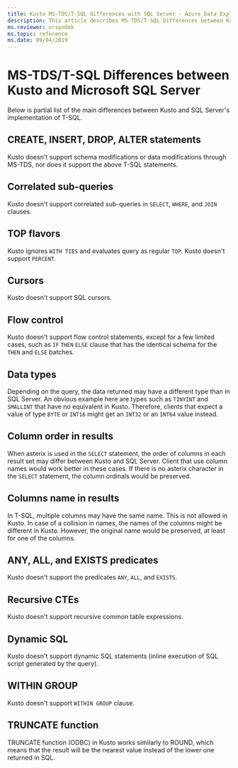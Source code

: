 ```yaml
---
title: Kusto MS-TDS/T-SQL differences with SQL Server - Azure Data Explorer
description: This article describes MS-TDS/T-SQL Differences between Kusto and Microsoft SQL Server in Azure Data Explorer.
ms.reviewer: orspodek
ms.topic: reference
ms.date: 09/04/2019
---
```

# MS-TDS/T-SQL Differences between Kusto and Microsoft SQL Server

Below is partial list of the main differences between Kusto and SQL Server's implementation of T-SQL.

## CREATE, INSERT, DROP, ALTER statements

Kusto doesn't support schema modifications or data modifications through MS-TDS,
nor does it support the above T-SQL statements.

## Correlated sub-queries

Kusto doesn't support correlated sub-queries in `SELECT`, `WHERE`, and `JOIN` clauses.

## TOP flavors

Kusto ignores `WITH TIES` and evaluates query as regular `TOP`.
Kusto doesn't support `PERCENT`.

## Cursors

Kusto doesn't support SQL cursors.

## Flow control

Kusto doesn't support flow control statements, except for a few limited cases,
such as `IF` `THEN` `ELSE` clause that has the identical schema for the `THEN`
and `ELSE` batches.

## Data types

Depending on the query, the data returned may have a different type than in SQL Server.
An obvious example here are types such as `TINYINT` and `SMALLINT` that have no
equivalent in Kusto. Therefore, clients that expect a value of type `BYTE` or `INT16`
might get an `INT32` or an `INT64` value instead.

## Column order in results

When asterix is used in the `SELECT` statement, the order of columns in each result set
may differ between Kusto and SQL Server. Client that use column names would work better in these cases.
If there is no asterix character in the `SELECT` statement, the column ordinals would be preserved.

## Columns name in results

In T-SQL, multiple columns may have the same name. This is not allowed in Kusto.
In case of a collision in names, the names of the columns might be different in Kusto.
However, the original name would be preserved, at least for one of the columns.

## ANY, ALL, and EXISTS predicates

Kusto doesn't support the predicates `ANY`, `ALL`, and `EXISTS`.

## Recursive CTEs

Kusto doesn't support recursive common table expressions.

## Dynamic SQL

Kusto doesn't support dynamic SQL statements (inline execution of SQL script generated by the query).

## WITHIN GROUP

Kusto doesn't support `WITHIN GROUP` clause.

## TRUNCATE function

TRUNCATE function (ODBC) in Kusto works similarly to ROUND, which means that the result will be the nearest value instead of the lower one returned in SQL.
